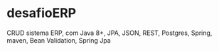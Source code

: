 # desafioERP
CRUD sistema ERP, com Java 8+, JPA, JSON, REST, Postgres, Spring, maven, Bean Validation, Spring Jpa
